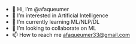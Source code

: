 - 👋 Hi, I’m @afaqueumer
- 👀 I’m interested in Artificial Intelligence
- 🌱 I’m currently learning ML/NLP/DL
- 💞️ I’m looking to collaborate on ML
- 📫 How to reach me afaqueumer33@gmail.com

<!---
afaqueumer/afaqueumer is a ✨ special ✨ repository because its `README.md` (this file) appears on your GitHub profile.
You can click the Preview link to take a look at your changes.
--->
